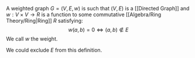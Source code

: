 A weighted graph $G=(V,E,w)$
is such that $(V,E)$ is a [[Directed Graph]]
and $w:V\times V\to R$ is a function to some commutative [[Algebra/Ring Theory/Ring|Ring]] $R$
satisfying:
$$
w(a,b) = 0 \iff (a,b)\not\in E
$$
We call $w$ the weight.

We could exclude $E$ from this definition.
